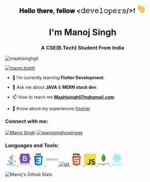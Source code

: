 <div align="center">
<h2> 𝐇𝐞𝐥𝐥𝐨 𝐭𝐡𝐞𝐫𝐞, 𝐟𝐞𝐥𝐥𝐨𝐰 <𝚍𝚎𝚟𝚎𝚕𝚘𝚙𝚎𝚛𝚜/>! <img src="https://github.com/ABSphreak/ABSphreak/blob/master/gifs/Hi.gif" width="30px"></h2>
</div>
<h1 align="center"> I'm Manoj Singh</h1>
<h3 align="center">A CSE(B.Tech) Student From India</h3>

<p align="left"> <img src="https://komarev.com/ghpvc/?username=maahisinghgit&label=Profile%20views&color=0e75b6&style=flat" alt="maahisinghgit" /> </p>
<!-- 
<p align="left"> <a href="https://twitter.com/maahisingh_uk03" target="blank"><img src="https://img.shields.io/twitter/follow/maahisingh_uk03?logo=twitter&style=for-the-badge" alt="maahisingh_uk03" /></a> </p> -->
<p align="left"> <a href="https://www.linkedin.com/in/manojsinghcsenggg/" target="blank"><img src="https://img.shields.io/badge/LinkedIn-Profile-informational?style=flat&logo=linkedin&logoColor=white&color=0D76A8)" alt="manoj.bishtt" /></a> </p>



- 🌱 I’m currently learning **Flutter Development**.


- 💬 Ask me about **JAVA** &amp; **MERN stack dev**.

- 📫 How to reach me **Maahisingh07m@gmail.com**.

- 📄 Know about my experiences [fresher](fresher).

<h3 align="left">Connect with me:</h3>
<p align="left">
<a href="https://twitter.com/ManojSingh_IND" target="blank"><img align="center" src="https://raw.githubusercontent.com/rahuldkjain/github-profile-readme-generator/master/src/images/icons/Social/twitter.svg" alt="Manoj Singh" height="30" width="40" /></a>
<a href="https://www.linkedin.com/in/manojbishtt/" target="blank"><img align="center" src="https://raw.githubusercontent.com/rahuldkjain/github-profile-readme-generator/master/src/images/icons/Social/linked-in-alt.svg" alt="manojsinghcsenggg" height="30" width="40" /></a>
</p>

<h3 align="left">Languages and Tools:</h3>
<p align="left">  <a href="https://www.java.com" target="_blank"> <img src="https://raw.githubusercontent.com/devicons/devicon/master/icons/java/java-original.svg" alt="java" width="40" height="40"/> </a><a href="https://getbootstrap.com" target="_blank"> <img src="https://raw.githubusercontent.com/devicons/devicon/master/icons/bootstrap/bootstrap-plain-wordmark.svg" alt="bootstrap" width="40" height="40"/> </a> <a href="https://www.w3schools.com/css/" target="_blank"> <img src="https://raw.githubusercontent.com/devicons/devicon/master/icons/css3/css3-original-wordmark.svg" alt="css3" width="40" height="40"/> </a> <a href="https://expressjs.com" target="_blank"> <img src="https://raw.githubusercontent.com/devicons/devicon/master/icons/express/express-original-wordmark.svg" alt="express" width="40" height="40"/> </a> <a href="https://git-scm.com/" target="_blank"> <img src="https://www.vectorlogo.zone/logos/git-scm/git-scm-icon.svg" alt="git" width="40" height="40"/> </a> <a href="https://www.w3.org/html/" target="_blank"> <img src="https://raw.githubusercontent.com/devicons/devicon/master/icons/html5/html5-original-wordmark.svg" alt="html5" width="40" height="40"/> </a> <a href="https://developer.mozilla.org/en-US/docs/Web/JavaScript" target="_blank"> <img src="https://raw.githubusercontent.com/devicons/devicon/master/icons/javascript/javascript-original.svg" alt="javascript" width="40" height="40"/> </a> <a href="https://www.mongodb.com/" target="_blank"> <img src="https://raw.githubusercontent.com/devicons/devicon/master/icons/mongodb/mongodb-original-wordmark.svg" alt="mongodb" width="40" height="40"/> </a> </a>    <a href="https://reactjs.org/" target="_blank"> <img src="https://raw.githubusercontent.com/devicons/devicon/master/icons/react/react-original-wordmark.svg" alt="react" width="40" height="40"/> </a> </p>

<img align="center" src="https://github-readme-stats.vercel.app/api?username=MaahiSinghGit&include_all_commits=true&count_private=true&show_icons=true&line_height=20&title_color=7A7ADB&icon_color=2234AE&text_color=D3D3D3&bg_color=0,000000,130F40" alt="Manoj's Github Stats">



